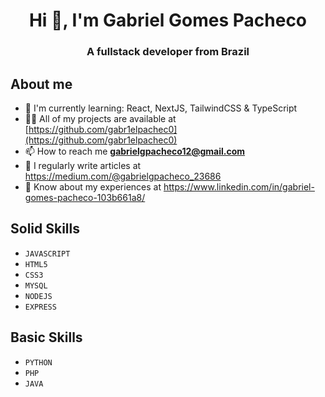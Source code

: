 <h1 align="center">Hi 👋, I'm Gabriel Gomes Pacheco</h1>
<h3 align="center">A fullstack developer from Brazil</h3>

## About me
- 🌱 I'm currently learning: React, NextJS, TailwindCSS & TypeScript
- 👨‍💻 All of my projects are available at [https://github.com/gabr1elpachec0](https://github.com/gabr1elpachec0)
- 📫 How to reach me **gabrielgpacheco12@gmail.com**
- 📝 I regularly write articles at https://medium.com/@gabrielgpacheco_23686
- 📄 Know about my experiences at https://www.linkedin.com/in/gabriel-gomes-pacheco-103b661a8/

## Solid Skills
- ``JAVASCRIPT``
- ``HTML5``
- ``CSS3``
- ``MYSQL``
- ``NODEJS``
- ``EXPRESS``

## Basic Skills
- ``PYTHON``
- ``PHP``
- ``JAVA``
